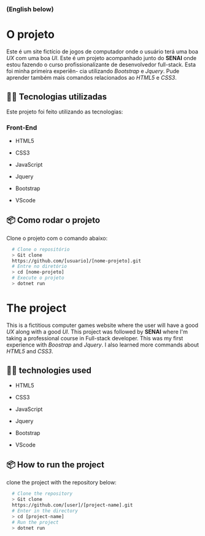 ### (English below)

# O projeto

Este é um site fictício de jogos de computador onde o usuário terá uma boa *UX* com uma boa *UI*. Este é um projeto acompanhado
junto do **SENAI** onde estou fazendo o curso profissionalizante de desenvolvedor full-stack. Esta foi minha primeira experiên-
cia utilizando *Bootstrap* e *Jquery*. Pude aprender também mais comandos relacionados ao *HTML5* e *CSS3*.

## 👨‍💻️ Tecnologias utilizadas 
Este projeto foi feito utilizando as tecnologias:

### Front-End

* HTML5
- CSS3
+ JavaScript
* Jquery
- Bootstrap
+ VScode

## 📦️ Como rodar o projeto
Clone o projeto com o comando abaixo:

```bash
  # Clone o repositório
  > Git clone
  https://github.com/[usuario]/[nome-projeto].git
  # Entre no diretório
  > cd [nome-projeto]
  # Execute o projeto
  > dotnet run
```
# The project

This is a fictitious computer games website where the user will have a good *UX* along with a good *UI*. This project was followed by
**SENAI** where I'm taking a professional course in Full-stack developer. This was my first experience with *Boostrap* and *Jquery*. 
I also learned more commands about *HTML5* and *CSS3*.

## 👨‍💻️ technologies used

* HTML5
- CSS3
+ JavaScript
* Jquery
- Bootstrap
+ VScode

## 📦️ How to run the project
clone the project with the repository below:

```bash
  # Clone the repository
  > Git clone
  https://github.com/[user]/[project-name].git
  # Enter in the directory
  > cd [project-name]
  # Run the project
  > dotnet run
```
